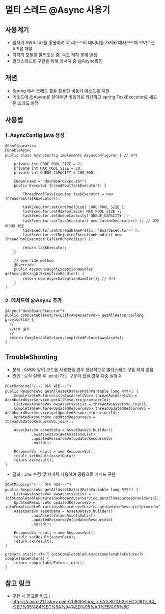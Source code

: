 
# 멀티 스레드 @Async 사용기

## 사용계기
- 필자가 AWS sdk를 활용하여 각 리소스의 데이터를 가져와 대시보드에 보여주는 API를 개발
- 각각의 모듈을 불러오는 중, 속도 저하 문제 발생
- 멀티스레드로 구현을 위해 리서치 중 @Async확인

## 개념
- Spring 에서 쓰레드 풀을 활용한 비동기 메소드를 지원
- 메소드에 @Async를 달아두면 비동기로 리턴하고 spring TaskExecutor로 새로운 스레드 실행

## 사용법
### 1. AsyncConfig.java 생성
```
@Configuration
@EnableAsync
public class AsyncConfig implements AsyncConfigurer { // 추가

    private int CORE_POOL_SIZE = 2;
    private int MAX_POOL_SIZE = 10;
    private int QUEUE_CAPACITY = 100_000;

    @Bean(name = "dashBoardExecutor")
    public Executor threadPoolTaskExecutor() {

        ThreadPoolTaskExecutor taskExecutor = new ThreadPoolTaskExecutor();

        taskExecutor.setCorePoolSize( CORE_POOL_SIZE );
        taskExecutor.setMaxPoolSize( MAX_POOL_SIZE );
        taskExecutor.setQueueCapacity( QUEUE_CAPACITY );
        taskExecutor.setTaskDecorator( new CustomDecorator() ); // 데코레이터 적용
        taskExecutor.setThreadNamePrefix( "BoardExecutor-" );
        taskExecutor.setRejectedExecutionHandler( new ThreadPoolExecutor.CallerRunsPolicy() );

        return taskExecutor;
    }

    // override method
    @Override
    public AsyncUncaughtExceptionHandler getAsyncUncaughtExceptionHandler() {
        return new AsyncExceptionHandler(); // 추가
    }
}
```

### 2. 메서드에 @Async 추가
```
@Async("dashBoardExecutor")
public CompletableFuture<List<AwsAssetsVo>> getAllResource(long providerId) {
  //
  //내부 로직
  //
  return CompletableFuture.completedFuture(awsAssets);
}
```


## TroubleShooting
- 문제 : 아래와 같이 코드를 사용했을 경우 정상적으로 멀티스레드 구동 되지 않음
- 원인 : 로직 실행 후 .join() 하는 구문이 있을 경우 다중 실행 X
```
@GetMapping("/--- 예시 내용---")
public ResponseVo getAllAssetData(@PathVariable long 무언가) {
    CompletableFuture<List<AwsAssetsVo>> threadAwsAssetsVo = dashboardUserService.getAllResource(providerId);
    List<AwsAssetsVo> awsAssetsVoList = threadAwsAssetsVo.join();
    CompletableFuture<UpdatedResourceVo> threadUpdatedResourceVo = dashboardUserService.getUpdatedResource(providerId);
    UpdatedResourceVo updatedResourceVo = threadUpdatedResourceVo.join();

    AssetDataVo assetData = AssetDataVo.builder()
            .awsAssetsVo(awsAssetsVoList)
            .updatedResourceVo(updatedResourceVo)
            .build();

    ResponseVo result = new ResponseVo();
    result.setResult(assetData);
    return ok(result);
}
```

- 결과 : 코드 수정 및 제네릭 사용하여 공통으로 메서드 구현
```
@GetMapping("/--- 예시 내용---")
public ResponseVo getAllAssetData(@PathVariable long 무언가) {
    List<AwsAssetsVo> awsAssetsVoList = joinCompletableFuture(dashboardUserService.getAllResource(providerId));
    UpdatedResourceVo updatedResourceVo = joinCompletableFuture(dashboardUserService.getUpdatedResource(providerId));
    AssetDataVo assetData = AssetDataVo.builder()
            .awsAssetsVo(awsAssetsVoList)
            .updatedResourceVo(updatedResourceVo)
            .build();

    ResponseVo result = new ResponseVo();
    result.setResult(assetData);
    return ok(result);
}

private static <T> T joinCompletableFuture(CompletableFuture<T> completableFuture) {
    return completableFuture.join();
}
```


## 참고 링크
- 구현 시 참고한 링크 : https://cano721.tistory.com/208#Return_%EA%B0%92%EC%9D%B4_%ED%95%84%EC%9A%94%ED%95%A0%EB%95%8C
